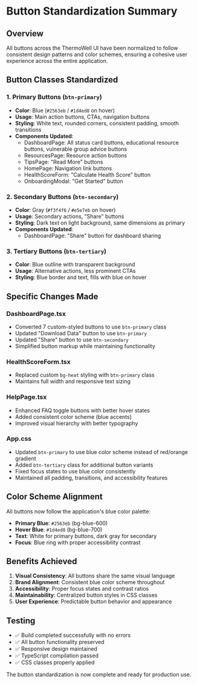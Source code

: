 # Button Standardization Summary

## Overview
All buttons across the ThermoWell UI have been normalized to follow consistent design patterns and color schemes, ensuring a cohesive user experience across the entire application.

## Button Classes Standardized

### 1. Primary Buttons (`btn-primary`)
- **Color**: Blue (`#2563eb` / `#1d4ed8` on hover)
- **Usage**: Main action buttons, CTAs, navigation buttons
- **Styling**: White text, rounded corners, consistent padding, smooth transitions
- **Components Updated**:
  - DashboardPage: All status card buttons, educational resource buttons, vulnerable group advice buttons
  - ResourcesPage: Resource action buttons
  - TipsPage: "Read More" buttons
  - HomePage: Navigation link buttons
  - HealthScoreForm: "Calculate Health Score" button
  - OnboardingModal: "Get Started" button

### 2. Secondary Buttons (`btn-secondary`)
- **Color**: Gray (`#f3f4f6` / `#e5e7eb` on hover)
- **Usage**: Secondary actions, "Share" buttons
- **Styling**: Dark text on light background, same dimensions as primary
- **Components Updated**:
  - DashboardPage: "Share" button for dashboard sharing

### 3. Tertiary Buttons (`btn-tertiary`)
- **Color**: Blue outline with transparent background
- **Usage**: Alternative actions, less prominent CTAs
- **Styling**: Blue border and text, fills with blue on hover

## Specific Changes Made

### DashboardPage.tsx
- Converted 7 custom-styled buttons to use `btn-primary` class
- Updated "Download Data" button to use `btn-primary`
- Updated "Share" button to use `btn-secondary`
- Simplified button markup while maintaining functionality

### HealthScoreForm.tsx
- Replaced custom `bg-heat` styling with `btn-primary` class
- Maintains full width and responsive text sizing

### HelpPage.tsx
- Enhanced FAQ toggle buttons with better hover states
- Added consistent color scheme (blue accents)
- Improved visual hierarchy with better typography

### App.css
- Updated `btn-primary` to use blue color scheme instead of red/orange gradient
- Added `btn-tertiary` class for additional button variants
- Fixed focus states to use blue color consistently
- Maintained all padding, transitions, and accessibility features

## Color Scheme Alignment
All buttons now follow the application's blue color palette:
- **Primary Blue**: `#2563eb` (bg-blue-600)
- **Hover Blue**: `#1d4ed8` (bg-blue-700)
- **Text**: White for primary buttons, dark gray for secondary
- **Focus**: Blue ring with proper accessibility contrast

## Benefits Achieved
1. **Visual Consistency**: All buttons share the same visual language
2. **Brand Alignment**: Consistent blue color scheme throughout
3. **Accessibility**: Proper focus states and contrast ratios
4. **Maintainability**: Centralized button styles in CSS classes
5. **User Experience**: Predictable button behavior and appearance

## Testing
- ✅ Build completed successfully with no errors
- ✅ All button functionality preserved
- ✅ Responsive design maintained
- ✅ TypeScript compilation passed
- ✅ CSS classes properly applied

The button standardization is now complete and ready for production use.
